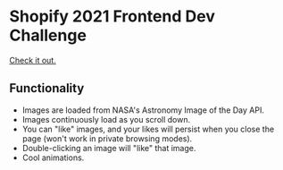 # Shopify 2021 Frontend Dev Challenge

[Check it out.](https://ezhai.github.io/shopify-2021-dev-challenge/)

## Functionality

- Images are loaded from NASA's Astronomy Image of the Day API.
- Images continuously load as you scroll down.
- You can "like" images, and your likes will persist when you close the page (won't work in private browsing modes).
- Double-clicking an image will "like" that image.
- Cool animations.
